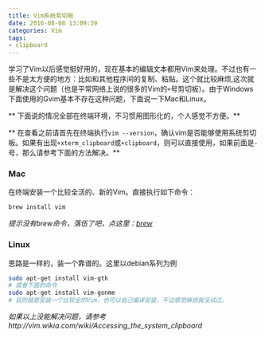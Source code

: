 ```yaml
---
title: Vim系统剪切板
date: 2016-08-08 13:09:39
categories: Vim
tags:
- clipboard
---
```


学习了Vim以后感觉挺好用的，现在基本的编辑文本都用Vim来处理。不过也有一些不是太方便的地方：比如和其他程序间的复制、粘贴。这个就比较麻烦,这次就是解决这个问题（也是平常网络上说的很多的Vim的`+`号剪切板）。由于Windows下面使用的Gvim基本不存在这种问题，下面说一下Mac和Linux。

** 下面说的情况全部在终端环境，不习惯用图形化的，个人感觉不方便。**

<!-- more -->

** 在查看之前请首先在终端执行`vim --version`，确认vim是否能够使用系统剪切板。如果有出现`+xterm_clipboard`或`+clipboard`，则可以直接使用，如果前面是`-`号，那么请参考下面的方法解决。**

### Mac

在终端安装一个比较全活的、新的Vim。直接执行如下命令：

``` bash
brew install vim
```

*提示没有brew命令，落伍了吧，点这里：[brew](http://brew.sh/index_zh-cn.html)*

### Linux

思路是一样的，装一个靠谱的。这里以debian系列为例

``` bash
sudo apt-get install vim-gtk
# 或者下面的命令
sudo apt-get install vim-gonme
# 目的就是安装一个比较全的Vim，也可以自己编译安装，不过感觉麻烦我没试过。
```

*如果以上没能解决问题，请参考http://vim.wikia.com/wiki/Accessing_the_system_clipboard*
